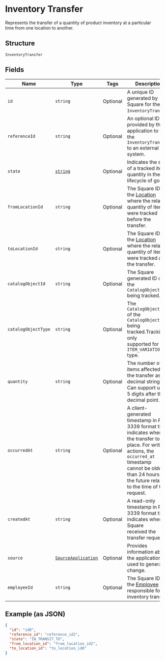 
# Inventory Transfer

Represents the transfer of a quantity of product inventory at a
particular time from one location to another.

## Structure

`InventoryTransfer`

## Fields

| Name | Type | Tags | Description |
|  --- | --- | --- | --- |
| `id` | `string` | Optional | A unique ID generated by Square for the<br>`InventoryTransfer`. |
| `referenceId` | `string` | Optional | An optional ID provided by the application to tie the<br>`InventoryTransfer` to an external system. |
| `state` | [`string`](/doc/models/inventory-state.md) | Optional | Indicates the state of a tracked item quantity in the lifecycle of goods. |
| `fromLocationId` | `string` | Optional | The Square ID of the [Location](#type-location) where the related<br>quantity of items were tracked before the transfer. |
| `toLocationId` | `string` | Optional | The Square ID of the [Location](#type-location) where the related<br>quantity of items were tracked after the transfer. |
| `catalogObjectId` | `string` | Optional | The Square generated ID of the<br>`CatalogObject` being tracked. |
| `catalogObjectType` | `string` | Optional | The `CatalogObjectType` of the<br>`CatalogObject` being tracked.Tracking is only<br>supported for the `ITEM_VARIATION` type. |
| `quantity` | `string` | Optional | The number of items affected by the transfer as a decimal string.<br>Can support up to 5 digits after the decimal point. |
| `occurredAt` | `string` | Optional | A client-generated timestamp in RFC 3339 format that indicates when<br>the transfer took place. For write actions, the `occurred_at` timestamp<br>cannot be older than 24 hours or in the future relative to the time of the<br>request. |
| `createdAt` | `string` | Optional | A read-only timestamp in RFC 3339 format that indicates when Square<br>received the transfer request. |
| `source` | [`SourceApplication`](/doc/models/source-application.md) | Optional | Provides information about the application used to generate a change. |
| `employeeId` | `string` | Optional | The Square ID of the [Employee](#type-employee) responsible for the<br>inventory transfer. |

## Example (as JSON)

```json
{
  "id": "id0",
  "reference_id": "reference_id2",
  "state": "IN_TRANSIT_TO",
  "from_location_id": "from_location_id2",
  "to_location_id": "to_location_id8"
}
```

